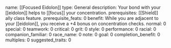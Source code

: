 name: [[Focused Eidolon]]
type: General
description: Your bond with your [[eidolon]] helps to [[focus]] your concentration.
prerequisites: [[Shield]] ally class feature.
prerequisite_feats: 0
benefit: While you are adjacent to your [[eidolon]], you receive a +4 bonus on concentration checks.
normal: 0
special: 0
teamwork: 0
critical: 0
grit: 0
style: 0
performance: 0
racial: 0
companion_familiar: 0
race_name: 0
note: 0
goal: 0
completion_benefit: 0
multiples: 0
suggested_traits: 0
